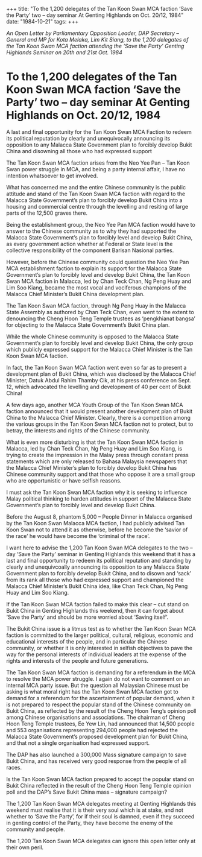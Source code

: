 +++ 
title: "To the 1,200 delegates of the Tan Koon Swan MCA faction ‘Save the Party’ two – day seminar At Genting Highlands on Oct. 20/12, 1984"
date: "1984-10-21"
tags:
+++

_An Open Letter by Parliamentary Opposition Leader, DAP Secretary – General and MP for Kota Melaka, Lim Kit Siang, to the 1,200 delegates of the Tan Koon Swan MCA faction attending the ‘Save the Party’ Genting Highlands Seminar on 20th and 21st Oct. 1984_

# To the 1,200 delegates of the Tan Koon Swan MCA faction ‘Save the Party’ two – day seminar At Genting Highlands on Oct. 20/12, 1984

A last and final opportunity for the Tan Koon Swan MCA Faction to redeem its political reputation by clearly and unequivocally announcing its opposition to any Malacca State Government plan to forcibly develop Bukit China and disowning all those who had expressed support</u>

The Tan Koon Swan MCA faction arises from the Neo Yee Pan – Tan Koon Swan power struggle in MCA, and being a party internal affair, I have no intention whatsoever to get involved.

What has concerned me and the entire Chinese community is the public attitude and stand of the Tan Koon Swan MCA faction with regard to the Malacca State Government’s plan to forcibly develop Bukit China into a housing and commercial centre through the levelling and resiting of large parts of the 12,500 graves there.

Being the establishment group, the Neo Yee Pan MCA faction would have to answer to the Chinese community as to why they had supported the Malacca State Government’s plan to forcibly level and develop Bukit China, as every government action whether at Federal or State level is the collective responsibility of the component Barisan Nasional parties.

However, before the Chinese community could question the Neo Yee Pan MCA establishment faction to explain its support for the Malacca State Government’s plan to forcibly level and develop Bukit China, the Tan Koon Swan MCA faction in Malacca, led by Chan Teck Chan, Ng Peng Huay and Lim Soo Kiang, became the most vocal and vociferous champions of the Malacca Chief Minister’s Bukit China development plan.

The Tan Koon Swan MCA faction, through Ng Peng Huay in the Malacca State Assembly as authored by Chan Teck Chan, even went to the extent to denouncing the Cheng Hoon Teng Temple trustees as ‘pengkhianat bangsa’ for objecting to the Malacca State Government’s Bukit China plan.

While the whole Chinese community is opposed to the Malacca State Government’s plan to forcibly level and develop Bukit China, the only group which publicly expressed support for the Malacca Chief Minister is the Tan Koon Swan MCA faction.

In fact, the Tan Koon Swan MCA faction went even so far as to present a development plan of Bukit China, which was disclosed by the Malacca Chief Minister, Datuk Abdul Rahim Thamby Cik, at his press conference on Sept. 12, which advocated the levelling and development of 40 per cent of Bukit China!

A few days ago, another MCA Youth Group of the Tan Koon Swan MCA faction announced that it would present another development plan of Bukit China to the Malacca Chief Minister. Clearly, there is a competition among the various groups in the Tan Koon Swan MCA faction not to protect, but to betray, the interests and rights of the Chinese community.

What is even more disturbing is that the Tan Koon Swan MCA faction in Malacca, led by Chan Teck Chan, Ng Peng Huay and Lim Soo Kiang, is trying to create the impression in the Malay press through constant press statements which are only released to Bahasa Malaysia newspapers that the Malacca Chief Minister’s plan to forcibly develop Bukit China has Chinese community support and that those who oppose it are a small group who are opportunistic or have selfish reasons.

I must ask the Tan Koon Swan MCA faction why it is seeking to influence Malay political thinking to harden attitudes in support of the Malacca State Government’s plan to forcibly level and develop Bukit China.

Before the August 8, phantom 5,000 – People Dinner in Malacca organised by the Tan Koon Swan Malacca MCA faction, I had publicly advised Tan Koon Swan not to attend it as otherwise, before he become the ‘savior of the race’ he would have become the ‘criminal of the race’.

I want here to advise the 1,200 Tan Koon Swan MCA delegates to the two – day ‘Save the Party’ seminar in Genting Highlands this weekend that it has a last and final opportunity to redeem its political reputation and standing by clearly and unequivcoally announcing its opposition to any Malacca State Government plan to forcibly develop Bukit China, and to disown and ‘sack’ from its rank all those who had expressed support and championed the Malacca Chief Minister’s Bukit China idea, like Chan Teck Chan, Ng Peng Huay and Lim Soo Kiang.

If the Tan Koon Swan MCA faction failed to make this clear – cut stand on Bukit China in Genting Highlands this weekend, then it can forget about ‘Save the Party’ and should be more worried about ‘Saving itself’.

The Bukit China issue is a litmus test as to whether the Tan Koon Swan MCA faction is committed to the larger political, cultural, religious, economic and educational interests of the people, and in particular the Chinese community, or whether it is only interested in selfish objectives to pave the way for the personal interests of individual leaders at the expense of the rights and interests of the people and future generations.

The Tan Koon Swan MCA faction is demanding for a referendum in the MCA to resolve the MCA power struggle. I again do not want to comment on an internal MCA party issue. But the question all Malaysian Chinese must be asking is what moral right has the Tan Koon Swan MCA faction got to demand for a referendum for the ascertainment of popular demand, when it is not prepared to respect the popular stand of the Chinese community on Bukit China, as reflected by the result of the Cheng Hoon Teng’s opinion poll among Chinese organisations and associations. The chairman of Cheng Hoon Teng Temple trustees, Ee Yew Lin, had announced that 14,500 people and 553 organisations representing 294,000 people had rejected the Malacca State Government’s proposed development plan for Bukit China, and that not a single organisation had expressed support.

The DAP has also launched a 300,000 Mass signature campaign to save Bukit China, and has received very good response from the people of all races.

Is the Tan Koon Swan MCA faction prepared to accept the popular stand on Bukit China reflected in the result of the Cheng Hoon Teng Temple opinion poll and the DAP’s Save Bukit China mass – signature campaign?

The 1,200 Tan Koon Swan MCA delegates meeting at Genting Highlands this weekend must realise that it is their very soul which is at stake, and not whether to ‘Save the Party’, for if their soul is damned, even if they succeed in genting control of the Party, they have become the enemy of the community and people.

The 1,200 Tan Koon Swan MCA delegates can ignore this open letter only at their own peril.
 
